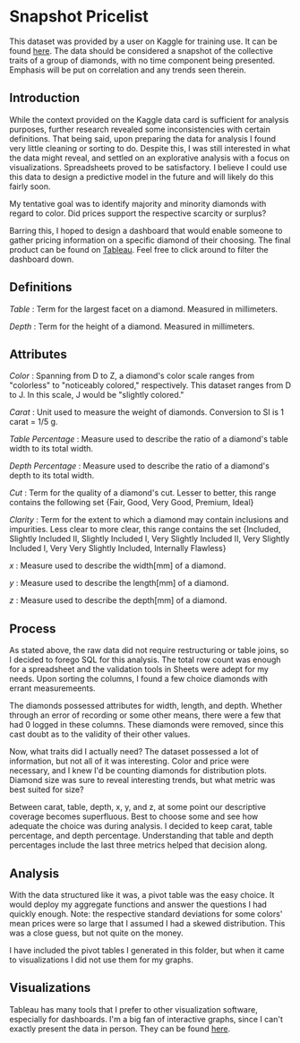 # Snapshot Pricelist

This dataset was provided by a user on Kaggle for training use. It can be found [here](https://www.kaggle.com/datasets/shivam2503/diamonds). 
The data should be considered a snapshot of the collective traits of a group of diamonds, with no time component being presented. 
Emphasis will be put on correlation and any trends seen therein. 

## Introduction 

While the context provided on the Kaggle data card is sufficient for analysis purposes, further research revealed some inconsistencies with
certain definitions. That being said, upon preparing the data for analysis I found very little cleaning or sorting to do. Despite this, 
I was still interested in what the data might reveal, and settled on an explorative analysis with a focus on visualizations. Spreadsheets proved to be satisfactory.
I believe I could use this data to design a predictive model in the future and will likely do this fairly soon. 

My tentative goal was to identify majority and minority diamonds with regard to color. Did prices support the respective scarcity or surplus? 

Barring this, I hoped to design a dashboard that would enable someone to gather pricing information on a specific diamond of their choosing.
The final product can be found on [Tableau](https://public.tableau.com/views/DiamondShoppingDashboard/Dashboard?:language=en-US&:display_count=n&:origin=viz_share_link). Feel free to click around to filter the dashboard down. 

## Definitions

*Table* : Term for the largest facet on a diamond. Measured in millimeters.

*Depth* : Term for the height of a diamond. Measured in millimeters.

## Attributes
*Color* : Spanning from D to Z, a diamond's color scale ranges from "colorless" to "noticeably colored," respectively. This dataset ranges from D to J. In this scale, J would be "slightly colored."

*Carat* : Unit used to measure the weight of diamonds. Conversion to SI is 1 carat = 1/5 g. 

*Table Percentage* : Measure used to describe the ratio of a diamond's table width to its total width. 

*Depth Percentage* : Measure used to describe the ratio of a diamond's depth to its total width. 

*Cut* : Term for the quality of a diamond's cut. Lesser to better, this range contains the following set {Fair, Good, Very Good, Premium, Ideal}

*Clarity* : Term for the extent to which a diamond may contain inclusions and impurities. Less clear to more clear, this range contains the set {Included, Slightly Included II, Slightly Included I, Very Slightly Included II, Very Slightly Included I, Very Very Slightly Included, Internally Flawless}

*x* : Measure used to describe the width[mm] of a diamond.

*y* : Measure used to describe the length[mm] of a diamond. 

*z* : Measure used to describe the depth[mm] of a diamond. 


## Process 
As stated above, the raw data did not require restructuring or table joins, so I decided to forego SQL for this analysis. The total row count was enough for a spreadsheet and the validation tools in Sheets were adept for my needs. Upon sorting the columns, I found a few choice diamonds with errant measuremeents. 

The diamonds possessed attributes for width, length, and depth. Whether through an error of recording or some other means, there were a few that had 0 logged in these columns. These diamonds were removed, since this cast doubt as to the validity of their other values.

Now, what traits did I actually need? The dataset possessed a lot of information, but not all of it was interesting. Color and price were necessary, and I knew I'd be counting diamonds for distribution plots. Diamond size was sure to reveal interesting trends, but what metric was best suited for size? 

Between carat, table, depth, x, y, and z, at some point our descriptive coverage becomes superfluous. Best to choose some and see how adequate the choice was during analysis. I decided to keep carat, table percentage, and depth percentage. Understanding that table and depth percentages include the last three metrics helped that decision along. 

## Analysis
With the data structured like it was, a pivot table was the easy choice. It would deploy my aggregate functions and answer the questions I had quickly enough. Note: the respective standard deviations for some colors' mean prices were so large that I assumed I had a skewed distribution. This was a close guess, but not quite on the money. 

I have included the pivot tables I generated in this folder, but when it came to visualizations I did not use them for my graphs. 

## Visualizations
Tableau has many tools that I prefer to other visualization software, especially for dashboards. I'm a big fan of interactive graphs, since I can't exactly present the data in person. They can be found [here](https://public.tableau.com/app/profile/ben.salis/viz/DiamondsVisualization/AveragePrice#1).
